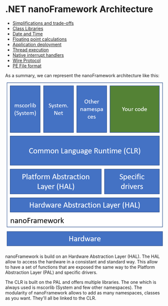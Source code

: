 # .NET **nanoFramework** Architecture

- [Simplifications and trade-offs](simplifications-and-trade-offs.md)
- [Class Libraries](class-libraries.md)
- [Date and Time](date-and-time.md)
- [Floating point calculations](floating-point-calculations.md)
- [Application deployment](deployment.md)
- [Thread execution](thread-execution.md)
- [Native interrupt handlers](native-interrupt-handlers.md)
- [Wire Protocol](wire-protocol.md)
- [PE File format](pe-file/index.md)

As a summary, we can represent the nanoFramework architecture like this:

![architecture](../../images/architecture.png)

nanoFramework is build on an Hardware Abstraction Layer (HAL). The HAL allow to access the hardware in a consistant and standard way. This allow to have a set of functions that are exposed the same way to the Platform Abstraction Layer (PAL) and specific drivers.

The CLR is built on the PAL and offers multiple libraries. The one which is always used is mscorlib (System and few other namespaces). The modularity of nanoFramework allows to add as many namespaces, classes as you want. They'll all be linked to the CLR.
